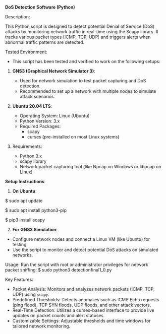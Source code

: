 **DoS Detection Software (Python)**

Description:

This Python script is designed to detect potential Denial of Service (DoS) attacks 
by monitoring network traffic in real-time using the Scapy library. It tracks various 
packet types (ICMP, TCP, UDP) and triggers alerts when abnormal traffic patterns are detected.
    
Tested Environment:

- This script has been tested and verified to work on the following setups:
1. **GNS3 (Graphical Network Simulator 3)**:
   - Used for network simulation to test packet capturing and DoS detection.
   - Recommended to set up a network with multiple nodes to simulate attack scenarios.
        
2. **Ubuntu 20.04 LTS**:
   - Operating System: Linux (Ubuntu)
   - Python Version: 3.x
   - Required Packages:
     * scapy
     * curses (pre-installed on most Linux systems)
3. Requirements:
   - Python 3.x
   - scapy library
   - Network packet capturing tool (like Npcap on Windows or libpcap on Linux)

**Setup Instructions**:
1. **On Ubuntu**:

$ sudo apt update

$ sudo apt install python3-pip

$ pip3 install scapy

2. **For GNS3 Simulation**:
- Configure network nodes and connect a Linux VM (like Ubuntu) for testing.
- Use the script to monitor and detect potential DoS attacks on simulated networks.
        
Usage:
    Run the script with root or administrator privileges for network packet sniffing:
        $ sudo python3 detectionfinal1_0.py
        
Key Features:
- Packet Analysis: Monitors and analyzes network packets (ICMP, TCP, UDP) using `scapy`.
- Predefined Thresholds: Detects anomalies such as ICMP Echo requests (ping flood), TCP SYN floods, UDP floods, and other attack vectors.
- Real-Time Detection: Utilizes a curses-based interface to provide live updates on packet counts and alert statuses.
- Customizable Settings: Adjustable thresholds and time windows for tailored network monitoring.
